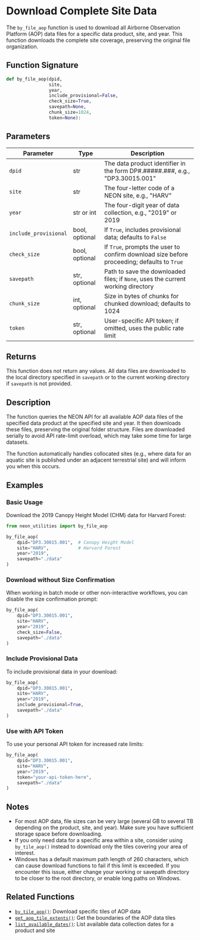 # Download Complete Site Data

The `by_file_aop` function is used to download all Airborne Observation Platform (AOP) data files for a specific data product, site, and year. This function downloads the complete site coverage, preserving the original file organization.

## Function Signature

```python
def by_file_aop(dpid,
                site,
                year,
                include_provisional=False,
                check_size=True,
                savepath=None,
                chunk_size=1024,
                token=None):
```

## Parameters

| Parameter | Type | Description |
|-----------|------|-------------|
| `dpid` | str | The data product identifier in the form DP#.#####.###, e.g., "DP3.30015.001" |
| `site` | str | The four-letter code of a NEON site, e.g., "HARV" |
| `year` | str or int | The four-digit year of data collection, e.g., "2019" or 2019 |
| `include_provisional` | bool, optional | If `True`, includes provisional data; defaults to `False` |
| `check_size` | bool, optional | If `True`, prompts the user to confirm download size before proceeding; defaults to `True` |
| `savepath` | str, optional | Path to save the downloaded files; if `None`, uses the current working directory |
| `chunk_size` | int, optional | Size in bytes of chunks for chunked download; defaults to 1024 |
| `token` | str, optional | User-specific API token; if omitted, uses the public rate limit |

## Returns

This function does not return any values. All data files are downloaded to the local directory specified in `savepath` or to the current working directory if `savepath` is not provided.

## Description

The function queries the NEON API for all available AOP data files of the specified data product at the specified site and year. It then downloads these files, preserving the original folder structure. Files are downloaded serially to avoid API rate-limit overload, which may take some time for large datasets.

The function automatically handles collocated sites (e.g., where data for an aquatic site is published under an adjacent terrestrial site) and will inform you when this occurs.

## Examples

### Basic Usage

Download the 2019 Canopy Height Model (CHM) data for Harvard Forest:

```python
from neon_utilities import by_file_aop

by_file_aop(
    dpid="DP3.30015.001",  # Canopy Height Model
    site="HARV",           # Harvard Forest
    year="2019",
    savepath="./data"
)
```

### Download without Size Confirmation

When working in batch mode or other non-interactive workflows, you can disable the size confirmation prompt:

```python
by_file_aop(
    dpid="DP3.30015.001",
    site="HARV",
    year="2019",
    check_size=False,
    savepath="./data"
)
```

### Include Provisional Data

To include provisional data in your download:

```python
by_file_aop(
    dpid="DP3.30015.001",
    site="HARV",
    year="2019",
    include_provisional=True,
    savepath="./data"
)
```

### Use with API Token

To use your personal API token for increased rate limits:

```python
by_file_aop(
    dpid="DP3.30015.001",
    site="HARV",
    year="2019",
    token="your-api-token-here",
    savepath="./data"
)
```

## Notes

- For most AOP data, file sizes can be very large (several GB to several TB depending on the product, site, and year). Make sure you have sufficient storage space before downloading.
- If you only need data for a specific area within a site, consider using `by_tile_aop()` instead to download only the tiles covering your area of interest.
- Windows has a default maximum path length of 260 characters, which can cause download functions to fail if this limit is exceeded. If you encounter this issue, either change your working or savepath directory to be closer to the root directory, or enable long paths on Windows.

## Related Functions

- [`by_tile_aop()`](by_tile_aop.md): Download specific tiles of AOP data
- [`get_aop_tile_extents()`](get_aop_tile_extents.md): Get the boundaries of the AOP data tiles
- [`list_available_dates()`](list_available_dates.md): List available data collection dates for a product and site
